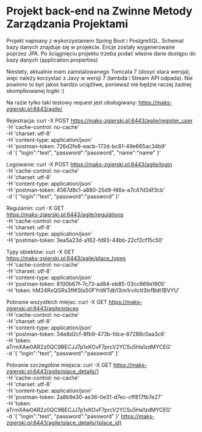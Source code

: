 # Projekt back-end na Zwinne Metody Zarządzania Projektami
Projekt napisany z wykorzystaniem Spring Boot i PostgreSQL. 
Schemat bazy danych znajduje się w projekcie. 
Encje zostały wygenerowane poprzez JPA.
Po ściągnięciu projektu trzeba podać własne dane dostępu do bazy danych (application.properties)

Niestety, aktualnie mam zainstalowanego Tomcata 7 (dosyć stara wersja), więc należy korzystać z Javy w wersji 7 (lambda i Stream API odpada). Nie powinno to być jakoś bardzo uciążliwe, ponieważ nie będzie raczej żadnej skomplkowanej logiki :)

Na razie tylko taki testowy request jest obsługiwany: https://maks-zgierski.pl:6443/agile/

Rejestracja:
curl -X POST https://maks-zgierski.pl:6443/agile/register_user \
  -H 'cache-control: no-cache' \
  -H 'charset: utf-8' \
  -H 'content-type: application/json' \
  -H 'postman-token: 726d2fe8-eacb-172d-bc81-49e665ac34b9' \
  -d '{
	"login":"test",
	"password":"password",
	"name":"name"
}'

Logowanie:
curl -X POST https://maks-zgierski.pl:6443/agile/login \
  -H 'cache-control: no-cache' \
  -H 'charset: utf-8' \
  -H 'content-type: application/json' \
  -H 'postman-token: 4567d8c1-a880-25d9-f46a-a7c47d34f3cb' \
  -d '{
	"login":"test",
	"password":"password"
}'

Regulamin:
curl -X GET \
  https://maks-zgierski.pl:6443/agile/regulations \
  -H 'cache-control: no-cache' \
  -H 'charset: utf-8' \
  -H 'content-type: application/json' \
  -H 'postman-token: 3ea5a23d-a162-fd93-44bb-22cf2cf15c50'
  
Typy obiektów:
curl -X GET \
  https://maks-zgierski.pl:6443/agile/place_types \
  -H 'cache-control: no-cache' \
  -H 'charset: utf-8' \
  -H 'content-type: application/json' \
  -H 'postman-token: 8100b67f-7c73-ad84-eb85-03cc669e1905' \
  -H 'token: hM24RxQGRs3ftKSts50FYnWTdb13im1rviIctt3lxfBdt1BVYU'

Pobranie wszystkich miejsc:
curl -X GET https://maks-zgierski.pl:6443/agile/places \
  -H 'cache-control: no-cache' \
  -H 'charset: utf-8' \
  -H 'content-type: application/json' \
  -H 'postman-token: 34e8d2cf-8fb9-473b-fdce-87288c0aa3c6' \
  -H 'token: aTrmXAw0AR2z0QC9BECJJ7p1xKOvF7prcV2YCSu5Ha1zdMYCEG' \
  -d '{
	"login":"test",
	"password":"password"
}'

Pobranie szczegółów miejsca:
curl -X GET https://maks-zgierski.pl:6443/agile/place_details/1 \
  -H 'cache-control: no-cache' \
  -H 'charset: utf-8' \
  -H 'content-type: application/json' \
  -H 'postman-token: 2a8b9e30-ae36-0e31-d7ec-cff817fb7e27' \
  -H 'token: aTrmXAw0AR2z0QC9BECJJ7p1xKOvF7prcV2YCSu5Ha1zdMYCEG' \
  -d '{
	"login":"test",
	"password":"password"
}'
https://maks-zgierski.pl:6443/agile/place_details/{place_id}
